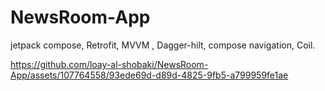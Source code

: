 # NewsRoom-App
jetpack compose, Retrofit, MVVM , Dagger-hilt, compose navigation, Coil. 


https://github.com/loay-al-shobaki/NewsRoom-App/assets/107764558/93ede69d-d89d-4825-9fb5-a799959fe1ae

